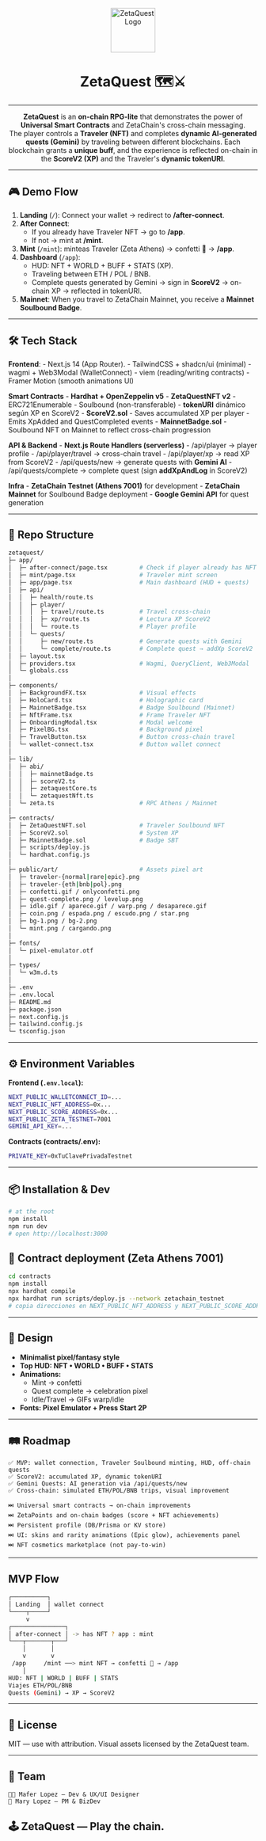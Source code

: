 <p align="center">
  <img src="https://github.com/Soymaferlopezp/swipetrade/blob/main/apps/frontend/public/swipetrade-logo.png" alt="ZetaQuest Logo" height="90">
</p>

<h1 align="center">ZetaQuest 🗺️⚔️</h1>

---
<p align="center">
    <strong>ZetaQuest</strong> is an <strong>on-chain RPG-lite</strong> that demonstrates the power of <strong>Universal Smart Contracts</strong> and ZetaChain's cross-chain messaging. <br />The player controls a <strong>Traveler (NFT)</strong> and completes <strong>dynamic AI-generated quests (Gemini)</strong> by traveling between different blockchains. Each blockchain grants a <strong>unique buff</strong>, and the experience is reflected on-chain in the <strong>ScoreV2 (XP)</strong> and the Traveler's <strong>dynamic tokenURI</strong>.
</p>

---
## 🎮 Demo Flow

1. **Landing** (`/`): Connect your wallet → redirect to **/after-connect**.
2. **After Connect**: 
    - If you already have Traveler NFT → go to **/app**.
    - If not → mint at **/mint**.
3. **Mint** (`/mint`): minteas Traveler (Zeta Athens) → confetti 🎉 → **/app**.
4. **Dashboard** (`/app`):
    - HUD: NFT + WORLD + BUFF + STATS (XP).
    - Traveling between ETH / POL / BNB.
    - Complete quests generated by Gemini → sign in **ScoreV2** → on-chain XP → reflected in tokenURI.
5. **Mainnet**: When you travel to ZetaChain Mainnet, you receive a **Mainnet Soulbound Badge**.

---
## 🛠️ Tech Stack

**Frontend**: 
    - Next.js 14 (App Router).
    - TailwindCSS + shadcn/ui (minimal)
    - wagmi + Web3Modal (WalletConnect)
    - viem (reading/writing contracts)
    - Framer Motion (smooth animations UI)

**Smart Contracts**
    - **Hardhat + OpenZeppelin v5**
    - **ZetaQuestNFT v2**
        - ERC721Enumerable
        - Soulbound (non-transferable)
        - **tokenURI** dinámico según XP en ScoreV2
    - **ScoreV2.sol**
        - Saves accumulated XP per player
        - Emits XpAdded and QuestCompleted events
    - **MainnetBadge.sol**
        - Soulbound NFT on Mainnet to reflect cross-chain progression

**API & Backend**
    - **Next.js Route Handlers (serverless)**
        - /api/player → player profile
        - /api/player/travel → cross-chain travel
        - /api/player/xp → read XP from ScoreV2
        - /api/quests/new → generate quests with **Gemini AI**
        - /api/quests/complete → complete quest (sign **addXpAndLog** in ScoreV2)

**Infra**
    - **ZetaChain Testnet (Athens 7001)** for development
    - **ZetaChain Mainnet** for Soulbound Badge deployment
    - **Google Gemini API** for quest generation

---
## 📂 Repo Structure

```bash
zetaquest/
├─ app/
│  ├─ after-connect/page.tsx         # Check if player already has NFT
│  ├─ mint/page.tsx                  # Traveler mint screen
│  ├─ app/page.tsx                   # Main dashboard (HUD + quests)
│  ├─ api/
│  │  ├─ health/route.ts
│  │  ├─ player/
│  │  │  ├─ travel/route.ts          # Travel cross-chain
│  │  │  ├─ xp/route.ts              # Lectura XP ScoreV2
│  │  │  └─ route.ts                 # Player profile
│  │  └─ quests/
│  │     ├─ new/route.ts             # Generate quests with Gemini
│  │     └─ complete/route.ts        # Complete quest → addXp ScoreV2
│  ├─ layout.tsx
│  ├─ providers.tsx                  # Wagmi, QueryClient, Web3Modal
│  └─ globals.css
│
├─ components/
│  ├─ BackgroundFX.tsx               # Visual effects
│  ├─ HoloCard.tsx                   # Holographic card
│  ├─ MainnetBadge.tsx               # Badge Soulbound (Mainnet)
│  ├─ NftFrame.tsx                   # Frame Traveler NFT
│  ├─ OnboardingModal.tsx            # Modal welcome
│  ├─ PixelBG.tsx                    # Background pixel
│  ├─ TravelButton.tsx               # Button cross-chain travel
│  └─ wallet-connect.tsx             # Button wallet connect
│
├─ lib/
│  ├─ abi/
│  │  ├─ mainnetBadge.ts
│  │  ├─ scoreV2.ts
│  │  ├─ zetaquestCore.ts
│  │  └─ zetaquestNft.ts
│  └─ zeta.ts                        # RPC Athens / Mainnet
│
├─ contracts/
│  ├─ ZetaQuestNFT.sol               # Traveler Soulbound NFT
│  ├─ ScoreV2.sol                    # System XP
│  ├─ MainnetBadge.sol               # Badge SBT
│  ├─ scripts/deploy.js
│  └─ hardhat.config.js
│
├─ public/art/                       # Assets pixel art
│  ├─ traveler-{normal|rare|epic}.png
│  ├─ traveler-{eth|bnb|pol}.png
│  ├─ confetti.gif / onlyconfetti.png
│  ├─ quest-complete.png / levelup.png
│  ├─ idle.gif / aparece.gif / warp.png / desaparece.gif
│  ├─ coin.png / espada.png / escudo.png / star.png
│  ├─ bg-1.png / bg-2.png
│  └─ mint.png / cargando.png
│
├─ fonts/
│  └─ pixel-emulator.otf
│
├─ types/
│  └─ w3m.d.ts
│
├─ .env
├─ .env.local
├─ README.md
├─ package.json
├─ next.config.js
├─ tailwind.config.js
└─ tsconfig.json
```

---
## ⚙️ Environment Variables

**Frontend (`.env.local`):**
```bash
NEXT_PUBLIC_WALLETCONNECT_ID=...
NEXT_PUBLIC_NFT_ADDRESS=0x...
NEXT_PUBLIC_SCORE_ADDRESS=0x...
NEXT_PUBLIC_ZETA_TESTNET=7001
GEMINI_API_KEY=...
```

**Contracts (contracts/.env):**
```bash
PRIVATE_KEY=0xTuClavePrivadaTestnet
```

---
## 📦 Installation & Dev

```bash
# at the root
npm install
npm run dev
# open http://localhost:3000
```

## 📜 Contract deployment (Zeta Athens 7001)

```bash
cd contracts
npm install
npx hardhat compile
npx hardhat run scripts/deploy.js --network zetachain_testnet
# copia direcciones en NEXT_PUBLIC_NFT_ADDRESS y NEXT_PUBLIC_SCORE_ADDRESS
```

---
## 🎨 Design

- **Minimalist pixel/fantasy style**
- **Top HUD: NFT • WORLD • BUFF • STATS**
- **Animations:**
    - Mint → confetti  
    - Quest complete → celebration pixel
    - Idle/Travel → GIFs warp/idle
- **Fonts: Pixel Emulator + Press Start 2P**

---
## 🛤️ Roadmap

    ✅ MVP: wallet connection, Traveler Soulbound minting, HUD, off-chain quests
    ✅ ScoreV2: accumulated XP, dynamic tokenURI
    ✅ Gemini Quests: AI generation via /api/quests/new
    ✅ Cross-chain: simulated ETH/POL/BNB trips, visual improvement

    ⏭️ Universal smart contracts → on-chain improvements
    ⏭️ ZetaPoints and on-chain badges (score + NFT achievements)
    ⏭️ Persistent profile (DB/Prisma or KV store)
    ⏭️ UI: skins and rarity animations (Epic glow), achievements panel
    ⏭️ NFT cosmetics marketplace (not pay-to-win)

---
## MVP Flow

```bash
┌──────────┐
│ Landing  │ wallet connect
└────┬─────┘
     v
┌───────────────┐
│ after-connect │ -> has NFT ? app : mint
└───┬───────┬───┘
    │       │
    v       v
 /app     /mint ──> mint NFT → confetti 🎉 → /app
    │
HUD: NFT | WORLD | BUFF | STATS
Viajes ETH/POL/BNB
Quests (Gemini) → XP → ScoreV2
```
---
## 📜 License

MIT — use with attribution.
Visual assets licensed by the ZetaQuest team.

---
## 👥 Team

    👩‍💻 Mafer Lopez — Dev & UX/UI Designer
    🚀 Mary Lopez — PM & BizDev

🕹️ ZetaQuest — Play the chain.
---